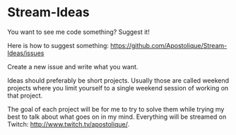 # Stream-Ideas
You want to see me code something? Suggest it!

Here is how to suggest something: https://github.com/Apostolique/Stream-Ideas/issues

Create a new issue and write what you want.

Ideas should preferably be short projects. Usually those are called weekend projects where you limit yourself to a single weekend session of working on that project.

The goal of each project will be for me to try to solve them while trying my best to talk about what goes on in my mind. Everything will be streamed on Twitch: http://www.twitch.tv/apostolique/.

